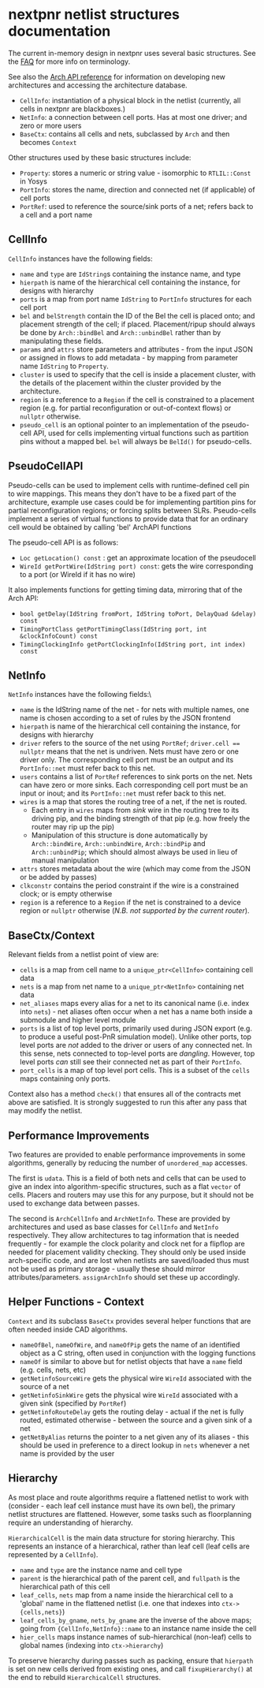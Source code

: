 # nextpnr netlist structures documentation

The current in-memory design in nextpnr uses several basic structures. See the
[FAQ](faq.md) for more info on terminology.

See also the [Arch API reference](archapi.md) for information on developing new architectures and accessing the architecture database.

 - `CellInfo`: instantiation of a physical block in the netlist (currently, all cells in nextpnr are blackboxes.)
 - `NetInfo`: a connection between cell ports. Has at most one driver; and zero or more users
 - `BaseCtx`: contains all cells and nets, subclassed by `Arch` and then becomes `Context`

Other structures used by these basic structures include:
 - `Property`: stores a numeric or string value - isomorphic to `RTLIL::Const` in Yosys
 - `PortInfo`: stores the name, direction and connected net (if applicable) of cell ports
 - `PortRef`: used to reference the source/sink ports of a net; refers back to a cell and a port name

## CellInfo

`CellInfo` instances have the following fields:

 - `name` and `type` are `IdString`s containing the instance name, and type
 - `hierpath` is name of the hierarchical cell containing the instance, for designs with hierarchy
 - `ports` is a map from port name `IdString` to `PortInfo` structures for each cell port
 - `bel` and `belStrength` contain the ID of the Bel the cell is placed onto; and placement strength of the cell; if placed. Placement/ripup should always be done by `Arch::bindBel` and `Arch::unbindBel` rather than by manipulating these fields.
 - `params` and `attrs` store parameters and attributes - from the input JSON or assigned in flows to add metadata - by mapping from parameter name `IdString` to `Property`.
 - `cluster` is used to specify that the cell is inside a placement cluster, with the details of the placement within the cluster provided by the architecture.
 - `region` is a reference to a `Region` if the cell is constrained to a placement region (e.g. for partial reconfiguration or out-of-context flows) or `nullptr` otherwise.
 - `pseudo_cell` is an optional pointer to an implementation of the pseudo-cell API, used for cells implementing virtual functions such as partition pins without a mapped bel. `bel` will always be `BelId()` for pseudo-cells.

## PseudoCellAPI

Pseudo-cells can be used to implement cells with runtime-defined cell pin to wire mappings. This means they don't have to be a fixed part of the architecture, example use cases could be for implementing partition pins for partial reconfiguration regions; or forcing splits between SLRs. Pseudo-cells implement a series of virtual functions to provide data that for an ordinary cell would be obtained by calling 'bel' ArchAPI functions

The pseudo-cell API is as follows:
 - `Loc getLocation() const` : get an approximate location of the pseudocell
 - `WireId getPortWire(IdString port) const`: gets the wire corresponding to a port (or WireId if it has no wire)

It also implements functions for getting timing data, mirroring that of the Arch API:
 - `bool getDelay(IdString fromPort, IdString toPort, DelayQuad &delay) const`
 - `TimingPortClass getPortTimingClass(IdString port, int &clockInfoCount) const`
 - `TimingClockingInfo getPortClockingInfo(IdString port, int index) const`

## NetInfo

`NetInfo` instances have the following fields:\

 - `name` is the IdString name of the net - for nets with multiple names, one name is chosen according to a set of rules by the JSON frontend
 - `hierpath` is name of the hierarchical cell containing the instance, for designs with hierarchy
 - `driver` refers to the source of the net using `PortRef`; `driver.cell == nullptr` means that the net is undriven. Nets must have zero or one driver only. The corresponding cell port must be an output and its `PortInfo::net` must refer back to this net.
 - `users` contains a list of `PortRef` references to sink ports on the net. Nets can have zero or more sinks. Each corresponding cell port must be an input or inout; and its `PortInfo::net` must refer back to this net.
 - `wires` is a map that stores the routing tree of a net, if the net is routed.
    - Each entry in `wires` maps from *sink* wire in the routing tree to its driving pip, and the binding strength of that pip (e.g. how freely the router may rip up the pip)
    - Manipulation of this structure is done automatically by `Arch::bindWire`, `Arch::unbindWire`, `Arch::bindPip` and `Arch::unbindPip`; which should almost always be used in lieu of manual manipulation
 - `attrs` stores metadata about the wire (which may come from the JSON or be added by passes)
 - `clkconstr` contains the period constraint if the wire is a constrained clock; or is empty otherwise
 - `region` is a reference to a `Region` if the net is constrained to a device region or `nullptr` otherwise (_N.B. not supported by the current router_).

## BaseCtx/Context

Relevant fields from a netlist point of view are:
 - `cells` is a map from cell name to a `unique_ptr<CellInfo>` containing cell data
 - `nets` is a map from net name to a `unique_ptr<NetInfo>` containing net data
 - `net_aliases` maps every alias for a net to its canonical name (i.e. index into `nets`) - net aliases often occur when a net has a name both inside a submodule and higher level module
 - `ports` is a list of top level ports, primarily used during JSON export (e.g. to produce a useful post-PnR simulation model). Unlike other ports, top level ports are _not_ added to the driver or users of any connected net. In this sense, nets connected to top-level ports are _dangling_. However, top level ports _can_ still see their connected net as part of their `PortInfo`.
 - `port_cells` is a map of top level port cells.  This is a subset of the `cells` maps containing only ports.

Context also has a method `check()` that ensures all of the contracts met above are satisfied. It is strongly suggested to run this after any pass that may modify the netlist.

## Performance Improvements

Two features are provided to enable performance improvements in some algorithms, generally by reducing the number of `unordered_map` accesses.

The first is `udata`. This is a field of both nets and cells that can be used to give an index into algorithm-specific structures, such as a flat `vector` of cells. Placers and routers may use this for any purpose, but it should not be used to exchange data between passes.

The second is `ArchCellInfo` and `ArchNetInfo`. These are provided by architectures and used as base classes for `CellInfo` and `NetInfo` respectively. They allow architectures to tag information that is needed frequently - for example the clock polarity and clock net for a flipflop are needed for placement validity checking. They should only be used inside arch-specific code, and are lost when netlists are saved/loaded thus must not be used as primary storage - usually these should mirror attributes/parameters. `assignArchInfo` should set these up accordingly.

## Helper Functions - Context

`Context` and its subclass `BaseCtx` provides several helper functions that are often needed inside CAD algorithms.

 - `nameOfBel`, `nameOfWire`, and `nameOfPip` gets the name of an identified object as a C string, often used in conjunction with the logging functions
 - `nameOf` is similar to above but for netlist objects that have a `name` field (e.g. cells, nets, etc)
 - `getNetinfoSourceWire` gets the physical wire `WireId` associated with the source of a net
 - `getNetinfoSinkWire` gets the physical wire `WireId` associated with a given sink (specified by `PortRef`)
 - `getNetinfoRouteDelay` gets the routing delay - actual if the net is fully routed, estimated otherwise - between the source and a given sink of a net
 - `getNetByAlias` returns the pointer to a net given any of its aliases - this should be used in preference to a direct lookup in `nets` whenever a net name is provided by the user

## Hierarchy

As most place and route algorithms require a flattened netlist to work with (consider - each leaf cell instance must have its own bel), the primary netlist structures are flattened. However, some tasks such as floorplanning require an understanding of hierarchy. 

`HierarchicalCell` is the main data structure for storing hierarchy. This represents an instance of a hierarchical, rather than leaf cell (leaf cells are represented by a `CellInfo`).

 - `name` and `type` are the instance name and cell type
 - `parent` is the hierarchical path of the parent cell, and `fullpath` is the hierarchical path of this cell
 - `leaf_cells`, `nets` map from a name inside the hierarchical cell to a 'global' name in the flattened netlist (i.e. one that indexes into `ctx->{cells,nets}`)
 - `leaf_cells_by_gname`, `nets_by_gname` are the inverse of the above maps; going from `{CellInfo,NetInfo}::name` to an instance name inside the cell
 - `hier_cells` maps instance names of sub-hierarchical (non-leaf) cells to global names (indexing into `ctx->hierarchy`)

To preserve hierarchy during passes such as packing, ensure that `hierpath` is set on new cells derived from existing ones, and call `fixupHierarchy()` at the end to rebuild `HierarchicalCell` structures.
